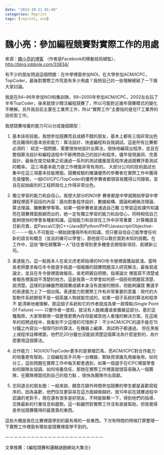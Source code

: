 ```yaml
---
date: "2013-10-11 01:40"
categories: Reprint
tags: [reprint, acm]
---
```

# 魏小亮：參加編程競賽對實際工作的用處

來源：[魏小亮的博客](http://blog.sina.com.cn/s/blog_87f330d301019v0j.html) （作者是Facebook的移動技術總監）、<http://blog.jobbole.com/33834/>

有不少的朋友問過這個問題：在中學裡面參加NOI，在大學參加ACM/ICPC，TopCoder，最後對實際工作究竟有多少用處？我把自己的一些理解總結了一下跟大家討論。

我是在94~96年參加NOI和集訓隊，99~2000年參加ACM/ICPC，2002左右玩了半年TopCoder，後來就很少關注編程競賽了，所以可能對近幾年競賽模式的變化不瞭解。另外我目前主要在工業界工作，所以“實際工作”主要指的是在IT工業界的技術型工作。

我想競賽培養的能力可以分成幾個類型：

1. 基本技術技能。我想參加競賽而且成績不錯的朋友，基本上都有三個非常出色而且難得的基本技術能力：算法設計、快速編程和自我調試。這是所有比賽都必須的： 給定一個問題，需要很快地設計出算法，很快地編寫出程序，並且在整個算法設計和編程過程中不斷拷問自己的設計和程序，儘早發現漏洞、完善設計，最後在提交結果之前通過一系列的測試儘量提高程序通過競賽評委測試的概率。 這三項基本能力是工作裡面非常有用的。 大部分公司的技術面試也集中在這三項基本技能裡面。競賽經驗的確讓優秀的參賽者在實際工作中獲得先發優勢，一般IOI/ICPC/TopCoder的優秀參賽者都很容易獲得公司錄取，並且在起始級別的工程師崗位上作得非常出色。

2. 獨立學習的能力和自信心。我想大部分的NOI參 賽者都是中學就開始學習中學課程裡面不函括的內容：面向對象程序設計、數據結構、圖論和網絡流理論、算法理論、離散數學等等。如果一個參賽者是通過自己獨 立學習這些課外知識而在競賽裡面脫穎而出的，她一定有獨立學習的能力和自信心，同時相信自己能夠很快的學會各種新知識。這個能力和自信在工作中非常重要：計算機語言日新月異，從Pascal/C到C++/Java到Python/PHP/Javascript/Objective-C⋯⋯一個人不可能從一開始就懂得所有的知識，但只要自信自己能學會任何新的語言和概念（並且的確可以學會），那他就可以敢於面對未知的挑戰。在工作中，這些“敢吃螃蟹第一人”往往會得到更多機會去開發新項目、創建新公司。

3. 表達能力。這一點我本人在吳文虎老師指導的NOI冬令營裡面獲益匪淺。當時吳老師要求每位冬令營選手挑選一個複雜的競賽問題深入研究解法，最後寫成論文，並且在冬令營裡面做報告。吳老師親自把關，指導論文 裡面寫不清楚或者報告裡面說不清楚的地方。這是我第一次學會如何把一個技術問題寫清楚、說清楚。這樣的訓練雖然跟競賽成績本身沒有直接的關係，但能夠讓競 賽選手的表達能力上了一個台階。表達能力對實際工作有非常重要的意義：現代的大型軟件系統開發不是一個英雄人物就能完成的，如果一個子系統的算法和程序不 能清晰地被理解，那這個子系統和它的作者就成為單一故障點(Single Point Of Failure) —— 只要作者一度假，就沒有人能維護或者擴展這部分。基於這種風險，大家寧願用一個更慢更費內存但能被其他人看懂的解決方案。在這兩年的招聘過程中，我看到不少這樣的可惜例子：不少ACM/ICPC的選手能在15分鐘之內寫出一個很巧妙的算法，在機器上編譯、測試例子都通過。 但在黑板上或程序註釋裡面，他們花20分鐘也沒能說清楚這個算法為什麼是對的，為什麼要用這個算法。

4. 合作能力：NOI/IOI/TopCoder更多的是單槍匹馬，而ACM/ICPC對合作能力的培養更有幫助。三個編程高手共用一台機器，緊缺資源誰先用誰後用，如何分工，這些問題在實際工作中每天都會遇到，如果一個選手在ICPC裡面學會如何跟隊友協調、如何培養信任，那她在實際工作裡面就很容易融入一個團隊，在團隊裡面找到自己的發力點 ，很快為團隊作出貢獻。

5. 志同道合的朋友圈：一般來說，願意花額外時間參加競賽的學生都是喜歡寫程序的，因為喜歡，他們往往更容易在這方面越做越好。我10年前在競賽過程中認識的老對手，現在還有很多是好朋友，不時能聯繫一下，得到他們的指導、交換最新的行業信息和趨勢。這一點雖然對實際工作沒有直接幫助，但我覺得是參加競賽獲得的最寶貴的東西。

這些大概是我在比賽裡面學到的最有用的一些東西。下次有時間的時候打算整理一下實際工作裡面有哪些是競賽裡面學不到的。

－－－－－－－－－－－－－－－－－－－－－－－

文章推薦：《編程競賽和邏輯謎題網站大集合》
